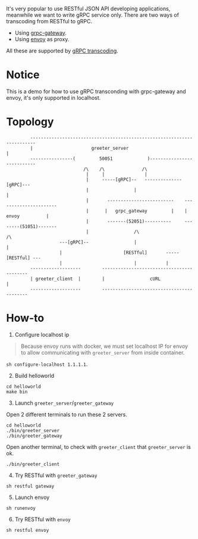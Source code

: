 It's very popular to use RESTful JSON API developing applications, meanwhile we want to write gRPC service only. There are two ways of transcoding from RESTful to gRPC.

- Using [grpc-gateway](https://github.com/grpc-ecosystem/grpc-gateway).
- Using [envoy](https://envoyproxy.io) as proxy.

All these are supported by [gRPC transcoding](https://cloud.google.com/service-infrastructure/docs/service-management/reference/rpc/google.api#grpc-transcoding).

# Notice

This is a demo for how to use gRPC transconding with grpc-gateway and envoy, it's only supported in localhost.

# Topology

```
         ------------------------------------------------------------------------
         |                      greeter_server                                  |
         ----------------(         50051             )---------------------------
                             /\    /\              /\
                              |     |               |
                              |     -----[gRPC]--   --------------[gRPC]---
                              |                 |                         |
                              |       -------------------------    ----------------------
                              |      |   grpc_gateway         |    |     envoy          |
                              |       -------(52051)----------     --------(51051)-------
                              |                 /\                          /\
                    ---[gRPC]--                 |                           |
                    |                       [RESTful]       -----[RESTful] ---
                    |                           |           |
         -------------------        ------------------------------------------
         | greeter_client  |        |                 cURL                   |
         -------------------        ------------------------------------------
```


# How-to

1. Configure localhost ip

> Because envoy runs with docker, we must set localhost IP for envoy to allow communicating with `greeter_server` from inside container.

`sh configure-localhost 1.1.1.1`.

2. Build helloworld

```shell
cd helloworld
make bin
```

3. Launch `greeter_server`/`greeter_gateway`

Open 2 different terminals to run these 2 servers.

```shell
cd helloworld
./bin/greeter_server
./bin/greeter_gateway
```

Open another terminal, to check with `greeter_client` that `greeter_server` is ok.

```shell
./bin/greeter_client
```

4. Try RESTful with `greeter_gateway`

```shell
sh restful gateway
```

5. Launch envoy

```shell
sh runenvoy
```

6. Try RESTful with `envoy`

```shell
sh restful envoy
```
